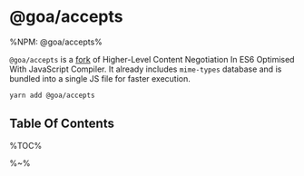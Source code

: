 # @goa/accepts

%NPM: @goa/accepts%

`@goa/accepts` is a [fork](https://github.com/jshttp/accepts/) of Higher-Level Content Negotiation In ES6 Optimised With JavaScript Compiler. It already includes `mime-types` database and is bundled into a single JS file for faster execution.

<Goa />

```sh
yarn add @goa/accepts
```

## Table Of Contents

%TOC%

%~%